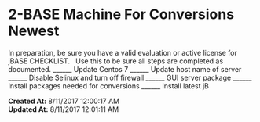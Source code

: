 # 2-BASE Machine For Conversions Newest

In preparation, be sure you have a valid evaluation or active license for jBASE CHECKLIST.   Use this to be sure all steps are completed as documented. ______ Update Centos 7 ______ Update host name of server ______ Disable Selinux and turn off firewall ______ GUI server package ______ Install packages needed for conversions ______ Install latest jB  

**Created At:** 8/11/2017 12:00:17 AM  
**Updated At:** 8/11/2017 12:01:11 AM  

